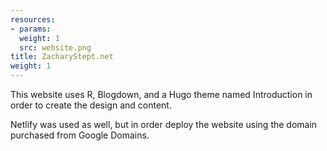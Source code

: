 ```yaml
---
resources:
- params:
  weight: 1
  src: website.png
title: ZacharyStept.net
weight: 1
---
```


This website uses R, Blogdown, and a Hugo theme named Introduction in order to create the design and content.

Netlify was used as well, but in order deploy the website using the domain purchased from Google Domains.
